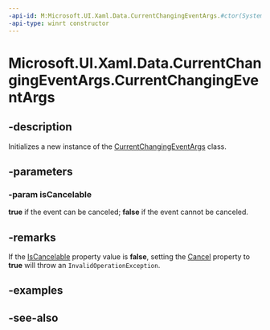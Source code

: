 ```yaml
---
-api-id: M:Microsoft.UI.Xaml.Data.CurrentChangingEventArgs.#ctor(System.Boolean)
-api-type: winrt constructor
---
```


<!-- Method syntax
public CurrentChangingEventArgs(System.Boolean isCancelable)
-->

# Microsoft.UI.Xaml.Data.CurrentChangingEventArgs.CurrentChangingEventArgs

## -description
Initializes a new instance of the [CurrentChangingEventArgs](currentchangingeventargs.md) class.

## -parameters
### -param isCancelable

**true** if the event can be canceled; **false** if the event cannot be canceled.

## -remarks

If the [IsCancelable](currentchangingeventargs_iscancelable.md) property value is **false**, setting the [Cancel](currentchangingeventargs_cancel.md) property to **true** will throw an `InvalidOperationException`.

## -examples

## -see-also
